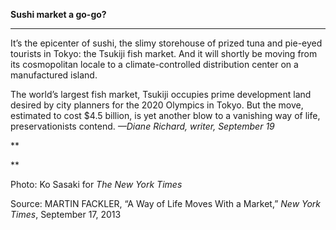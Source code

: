 **Sushi market a go-go?**

****

It’s the epicenter of sushi, the slimy storehouse of prized tuna and pie-eyed tourists in Tokyo: the Tsukiji fish market. And it will shortly be moving from its cosmopolitan locale to a climate-controlled distribution center on a manufactured island.

The world’s largest fish market, Tsukiji occupies prime development land desired by city planners for the 2020 Olympics in Tokyo. But the move, estimated to cost \$4.5 billion, is yet another blow to a vanishing way of life, preservationists contend. *—Diane Richard, writer, September 19*

**

**

Photo: Ko Sasaki for *The New York Times* 

Source: MARTIN FACKLER, “A Way of Life Moves With a Market,” *New York Times*, September 17, 2013 
